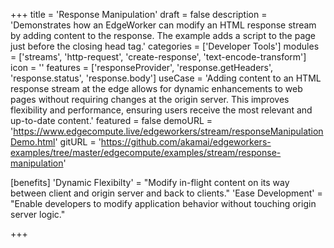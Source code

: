 +++
title = 'Response Manipulation'
draft = false
description = 'Demonstrates how an EdgeWorker can modify an HTML response stream by adding content to the response. The example adds a script to the page just before the closing head tag.'
categories = ['Developer Tools']
modules = ['streams', 'http-request', 'create-response', 'text-encode-transform']
icon = ''
features = ['responseProvider', 'response.getHeaders', 'response.status', 'response.body']
useCase = 'Adding content to an HTML response stream at the edge allows for dynamic enhancements to web pages without requiring changes at the origin server. This improves flexibility and performance, ensuring users receive the most relevant and up-to-date content.'
featured = false
demoURL = 'https://www.edgecompute.live/edgeworkers/stream/responseManipulationDemo.html'
gitURL = 'https://github.com/akamai/edgeworkers-examples/tree/master/edgecompute/examples/stream/response-manipulation'

[benefits]
	'Dynamic Flexibilty' = "Modify in-flight content on its way between client and origin server and back to clients."
	'Ease Development' = "Enable developers to modify application behavior without touching origin server logic."

+++